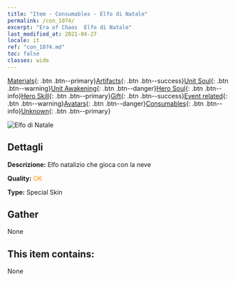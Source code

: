 ```yaml
---
title: "Item - Consumables - Elfo di Natale"
permalink: /con_1074/
excerpt: "Era of Chaos  Elfo di Natale"
last_modified_at: 2021-04-27
locale: it
ref: "con_1074.md"
toc: false
classes: wide
---
```

 [Materials](/ItemsIT/){: .btn .btn--primary}[Artifacts](/ItemsIT/Artifacts/){: .btn .btn--success}[Unit Soul](/ItemsIT/UnitSoul/){: .btn .btn--warning}[Unit Awakening](/ItemsIT/UnitAwakening/){: .btn .btn--danger}[Hero Soul](/ItemsIT/HeroSoul/){: .btn .btn--info}[Hero Skill](/ItemsIT/HeroSkill/){: .btn .btn--primary}[Gift](/ItemsIT/Gift/){: .btn .btn--success}[Event related](/ItemsIT/Events/){: .btn .btn--warning}[Avatars](/ItemsIT/Avatars/){: .btn .btn--danger}[Consumables](/ItemsIT/Consumables/){: .btn .btn--info}[Unknown](/ItemsIT/Unknown/){: .btn .btn--primary}

 ![Elfo di Natale](/images/h/h_MutareDrake5.jpg)

## Dettagli
 **Descrizione:** Elfo natalizio che gioca con la neve

 **Quality:** <span style="color: #FF8C00">OK</span>

 **Type:** Special Skin

## Gather

  None

## This item contains:

  None

